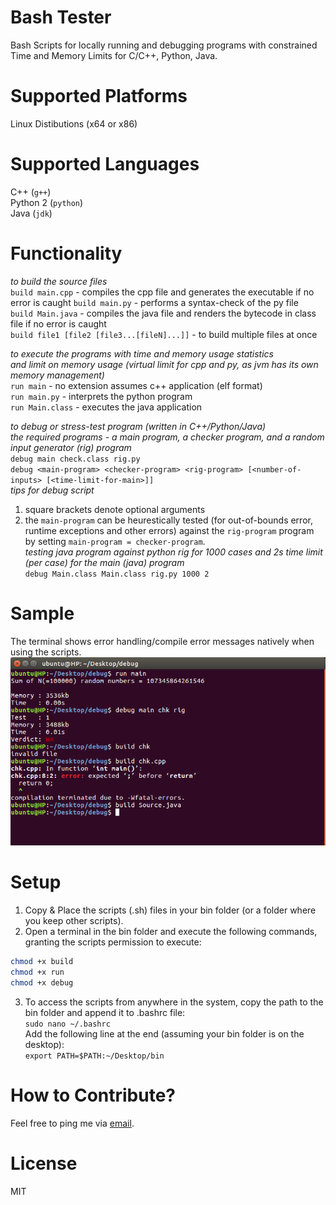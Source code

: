 # Bash Tester
Bash Scripts for locally running and debugging programs with constrained Time and Memory Limits for C/C++, Python, Java.
    
# Supported Platforms    
Linux Distibutions (x64 or x86)   

# Supported Languages
C++ (`g++`)   
Python 2 (`python`)   
Java (`jdk`)  
    
# Functionality    
*to build the source files*     
`build main.cpp` - compiles the cpp file and generates the executable if no error is caught
`build main.py` - performs a syntax-check of the py file    
`build Main.java` - compiles the java file and renders the bytecode in class file if no error is caught     
`build file1 [file2 [file3...[fileN]...]]` - to build multiple files at once    

*to execute the programs with time and memory usage statistics*   
*and limit on memory usage (virtual limit for cpp and py, as jvm has its own memory management)*       
`run main` - no extension assumes c++ application (elf format)   
`run main.py` - interprets the python program    
`run Main.class` - executes the java application

*to debug or stress-test program (written in C++/Python/Java)*    
*the required programs - a main program, a checker program, and a random input generator (rig) program*    
`debug main check.class rig.py`      
`debug <main-program> <checker-program> <rig-program> [<number-of-inputs> [<time-limit-for-main>]]`     
*tips for debug script*    
1. square brackets denote optional arguments    
2. the `main-program` can be heurestically tested (for out-of-bounds error, runtime exceptions and other errors) against the `rig-program` program by setting `main-program = checker-program`.    
*testing java program against python rig for 1000 cases and 2s time limit (per case) for the main (java) program*     
`debug Main.class Main.class rig.py 1000 2`

# Sample
The terminal shows error handling/compile error messages natively when using the scripts.
![alt text](https://github.com/sidhantnagpal/bash-tester/blob/master/sample/sample.png "Sample")

# Setup   
1. Copy & Place the scripts (.sh) files in your bin folder (or a folder where you keep other scripts).
2. Open a terminal in the bin folder and execute the following commands, granting the scripts permission to execute:    
```bash
chmod +x build     
chmod +x run     
chmod +x debug
```
3. To access the scripts from anywhere in the system, copy the path to the bin folder and append it to .bashrc file:    
`sudo nano ~/.bashrc`    
Add the following line at the end (assuming your bin folder is on the desktop):   
`export PATH=$PATH:~/Desktop/bin`    

# How to Contribute?
Feel free to ping me via [email](mailto:sidhantnagpal97@gmail.com).     
     
# License
MIT
